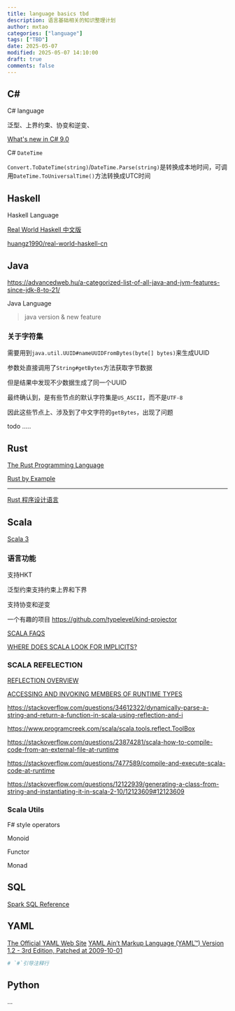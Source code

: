 ```yaml
---
title: language basics tbd
description: 语言基础相关的知识整理计划
author: mxtao
categories: ["language"]
tags: ["TBD"]
date: 2025-05-07
modified: 2025-05-07 14:10:00
draft: true
comments: false
---
```


## C#

C# language

泛型、上界约束、协变和逆变、

[What's new in C# 9.0](https://docs.microsoft.com/en-us/dotnet/csharp/whats-new/csharp-9)

C# `DateTime`

`Convert.ToDateTime(string)`/`DateTime.Parse(string)`是转换成本地时间，可调用`DateTime.ToUniversalTime()`方法转换成UTC时间

## Haskell

Haskell Language

[Real World Haskell 中文版](http://cnhaskell.com/index.html)

[huangz1990/real-world-haskell-cn](https://github.com/huangz1990/real-world-haskell-cn)

## Java

https://advancedweb.hu/a-categorized-list-of-all-java-and-jvm-features-since-jdk-8-to-21/

Java Language

> java version & new feature


### 关于字符集

需要用到`java.util.UUID#nameUUIDFromBytes(byte[] bytes)`来生成UUID

参数处直接调用了`String#getBytes`方法获取字节数据

但是结果中发现不少数据生成了同一个UUID

最终确认到，是有些节点的默认字符集是`US_ASCII`，而不是`UTF-8`

因此这些节点上、涉及到了中文字符的`getBytes`，出现了问题

todo .....


## Rust

[The Rust Programming Language](https://doc.rust-lang.org/book/)

[Rust by Example](https://doc.rust-lang.org/stable/rust-by-example/)

--- 

[Rust 程序设计语言](https://kaisery.github.io/trpl-zh-cn/)

## Scala

[Scala 3](https://dotty.epfl.ch/docs/reference/overview.html)

### 语言功能

支持HKT

泛型约束支持约束上界和下界

支持协变和逆变

一个有趣的项目  https://github.com/typelevel/kind-projector

[SCALA FAQS](https://docs.scala-lang.org/tutorials/FAQ/index.html)

[WHERE DOES SCALA LOOK FOR IMPLICITS?](https://docs.scala-lang.org/tutorials/FAQ/finding-implicits.html)

### SCALA REFELECTION

[REFLECTION OVERVIEW](https://docs.scala-lang.org/overviews/reflection/overview.html)

[ACCESSING AND INVOKING MEMBERS OF RUNTIME TYPES](https://docs.scala-lang.org/overviews/reflection/overview.html#accessing-and-invoking-members-of-runtime-types)

https://stackoverflow.com/questions/34612322/dynamically-parse-a-string-and-return-a-function-in-scala-using-reflection-and-i

https://www.programcreek.com/scala/scala.tools.reflect.ToolBox

https://stackoverflow.com/questions/23874281/scala-how-to-compile-code-from-an-external-file-at-runtime

https://stackoverflow.com/questions/7477589/compile-and-execute-scala-code-at-runtime

https://stackoverflow.com/questions/12122939/generating-a-class-from-string-and-instantiating-it-in-scala-2-10/12123609#12123609

### Scala Utils

F# style operators 

Monoid

Functor

Monad

## SQL

<!-- to be fixed -->

[Spark SQL Reference](http://spark.apache.org/docs/latest/sql-ref.html)

## YAML

[The Official YAML Web Site](https://yaml.org/)
[YAML Ain’t Markup Language (YAML™) Version 1.2 - 3rd Edition, Patched at 2009-10-01](https://yaml.org/spec/1.2/spec.html)

```yaml
# `#`引导注释行
```

## Python

...
